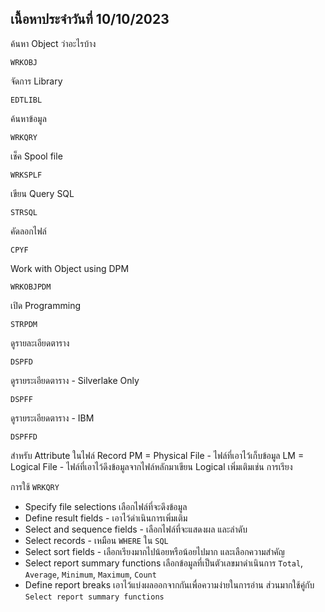 ## เนื้อหาประจำวันที่ 10/10/2023

ค้นหา Object ว่าอะไรบ้าง
```
WRKOBJ
```

จัดการ Library
```
EDTLIBL
```

ค้นหาข้อมูล
```
WRKQRY
```

เช็ค Spool file
```
WRKSPLF
```

เขียน Query SQL
```
STRSQL
```

คัดลอกไฟล์
```
CPYF
```

Work with Object using DPM
```
WRKOBJPDM
```

เปิด Programming 
```
STRPDM
```

ดูรายละเอียดตาราง
```
DSPFD
```

ดูรายระเอียดตาราง - Silverlake Only
```
DSPFF
```

ดูรายระเอียดตาราง - IBM
```
DSPFFD
```


สำหรับ Attribute ในไฟล์ Record
PM = Physical File - ไฟล์ที่เอาไว้เก็บข้อมูล
LM = Logical File - ไฟล์ที่เอาไว้ดึงข้อมูลจากไฟล์หลักมาเขียน Logical เพิ่มเติมเช่น การเรียง

การใช้ `WRKQRY`
- Specify file selections เลือกไฟล์ที่จะดึงข้อมูล
- Define result fields - เอาไว้ดำเนินการเพิ่มเติม
- Select and sequence fields - เลือกไฟล์ที่จะแสดงผล และลำดับ
- Select records - เหมือน `WHERE` ใน `SQL`
- Select sort fields - เลือกเรียงมากไปน้อยหรือน้อยไปมาก และเลือกความสำคัญ
- Select report summary functions เลือกข้อมูลที่เป็นตัวเลขมาดำเนินการ `Total`, `Average`, `Minimum`, `Maximum`, `Count`
- Define report breaks เอาไว้แบ่งผลออกจากกันเพื่อความง่ายในการอ่าน ส่วนมากใช้คู่กับ `Select report summary functions`
